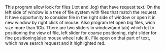 This program allow look for files (.txt and .log) that have request text. On the left side of window is a tree of file system
with files that match the request. It have opportunity to consider file in the right side of window or open it in new window by right click of mouse. Also program let open big files, wich size more than 1Gb. There are two sliders in window(and tab) which let to positioning the view of file, left slider for coarse positioning, right slider for fine positioning(also mouse wheel rule it). File open on that part of text, which have search request and it highlighted red.
